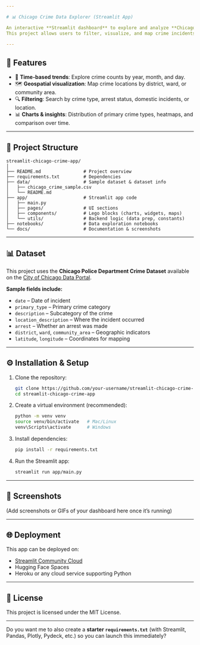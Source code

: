 ```yaml
---

# 📊 Chicago Crime Data Explorer (Streamlit App)

An interactive **Streamlit dashboard** to explore and analyze **Chicago crime data**.
This project allows users to filter, visualize, and map crime incidents by type, location, and time.

---
```


## 🚀 Features

* 📅 **Time-based trends**: Explore crime counts by year, month, and day.
* 🗺️ **Geospatial visualization**: Map crime locations by district, ward, or community area.
* 🔍 **Filtering**: Search by crime type, arrest status, domestic incidents, or location.
* 📊 **Charts & insights**: Distribution of primary crime types, heatmaps, and comparison over time.

---

## 📂 Project Structure

```
streamlit-chicago-crime-app/
│
├── README.md                # Project overview
├── requirements.txt         # Dependencies
├── data/                    # Sample dataset & dataset info
│   ├── chicago_crime_sample.csv
│   └── README.md
├── app/                     # Streamlit app code
│   ├── main.py
│   ├── pages/               # UI sections
│   ├── components/          # Lego blocks (charts, widgets, maps)
│   └── utils/               # Backend logic (data prep, constants)
├── notebooks/               # Data exploration notebooks
└── docs/                    # Documentation & screenshots
```

---

## 📊 Dataset

This project uses the **Chicago Police Department Crime Dataset** available on the [City of Chicago Data Portal](https://data.cityofchicago.org/Public-Safety/Crimes-2001-to-Present/ijzp-q8t2).

**Sample fields include:**

* `date` – Date of incident
* `primary_type` – Primary crime category
* `description` – Subcategory of the crime
* `location_description` – Where the incident occurred
* `arrest` – Whether an arrest was made
* `district`, `ward`, `community_area` – Geographic indicators
* `latitude`, `longitude` – Coordinates for mapping

---

## ⚙️ Installation & Setup

1. Clone the repository:

   ```bash
   git clone https://github.com/your-username/streamlit-chicago-crime-app.git
   cd streamlit-chicago-crime-app
   ```

2. Create a virtual environment (recommended):

   ```bash
   python -m venv venv
   source venv/bin/activate   # Mac/Linux
   venv\Scripts\activate      # Windows
   ```

3. Install dependencies:

   ```bash
   pip install -r requirements.txt
   ```

4. Run the Streamlit app:

   ```bash
   streamlit run app/main.py
   ```

---

## 📸 Screenshots

(Add screenshots or GIFs of your dashboard here once it’s running)

---

## 🌐 Deployment

This app can be deployed on:

* [Streamlit Community Cloud](https://streamlit.io/cloud)
* Hugging Face Spaces
* Heroku or any cloud service supporting Python

---

## 📜 License

This project is licensed under the MIT License.

---

Do you want me to also create a **starter `requirements.txt`** (with Streamlit, Pandas, Plotly, Pydeck, etc.) so you can launch this immediately?

